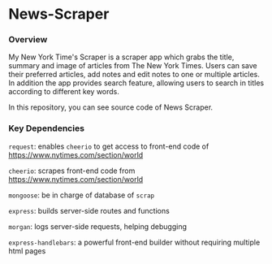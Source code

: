 # News-Scraper

### Overview

My New York Time's Scraper is a scraper app which grabs the title, summary and image of articles from The New York Times. Users can save their preferred articles, add notes and edit notes to one or multiple articles. In addition the app provides search feature, allowing users to search in titles according to different key words.

In this repository, you can see source code of News Scraper. 


### Key Dependencies

`request`: enables `cheerio` to get access to front-end code of https://www.nytimes.com/section/world

`cheerio`: scrapes front-end code from https://www.nytimes.com/section/world

`mongoose`: be in charge of database of `scrap`

`express`: builds server-side routes and functions

`morgan`: logs server-side requests, helping debugging

`express-handlebars`: a powerful front-end builder without requiring multiple html pages